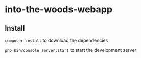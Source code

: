 into-the-woods-webapp
=====================

## Install

`composer install` to download the dependencies

`php bin/console server:start` to start the development server
